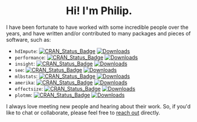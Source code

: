 <h1 align="center">Hi! I'm Philip.</h1>

<!--

<br/>

<p align="center">
  <a href="https://git.io/typing-svg"><img src="https://readme-typing-svg.herokuapp.com?font=Fira+Code&pause=1000&width=900&height=75&lines=Favorite+languages%3A+R%2C+Python%2C+Julia;Interests%3A+Data+Science%2C+Computational+Social+Science%2C+Machine+Learning;Reach+out+if+you'd+like+to+chat+or+collaborate!" alt="pdwaggoner" /></a>
</p>
<hr/>

-->

I have been fortunate to have worked with some incredible people over the years, and have written and/or contributed to many packages and pieces of software, such as: 

  - `hdImpute`: [![CRAN_Status_Badge](https://www.r-pkg.org/badges/version/hdImpute)](http://cran.r-project.org/package=hdImpute) [![Downloads](https://cranlogs.r-pkg.org/badges/grand-total/hdImpute)](https://cran.r-project.org/package=hdImpute)
  - `performance`: [![CRAN_Status_Badge](https://www.r-pkg.org/badges/version/performance)](http://cran.r-project.org/package=performance) [![Downloads](https://cranlogs.r-pkg.org/badges/grand-total/performance)](https://cran.r-project.org/package=performance)
  - `insight`: [![CRAN_Status_Badge](https://www.r-pkg.org/badges/version/insight)](http://cran.r-project.org/package=insight) [![Downloads](https://cranlogs.r-pkg.org/badges/grand-total/insight)](https://cran.r-project.org/package=insight)
  - `see`: [![CRAN_Status_Badge](https://www.r-pkg.org/badges/version/see)](http://cran.r-project.org/package=see) [![Downloads](https://cranlogs.r-pkg.org/badges/grand-total/see)](https://cran.r-project.org/package=see)
  - `mlbstats`: [![CRAN_Status_Badge](https://www.r-pkg.org/badges/version/mlbstats)](http://cran.r-project.org/package=mlbstats) [![Downloads](https://cranlogs.r-pkg.org/badges/grand-total/mlbstats)](https://cran.r-project.org/package=mlbstats)
  - `amerika`: [![CRAN_Status_Badge](https://www.r-pkg.org/badges/version/amerika)](http://cran.r-project.org/package=amerika) [![Downloads](https://cranlogs.r-pkg.org/badges/grand-total/amerika)](https://cran.r-project.org/package=amerika)
  - `effectsize`: [![CRAN_Status_Badge](https://www.r-pkg.org/badges/version/effectsize)](http://cran.r-project.org/package=effectsize) [![Downloads](https://cranlogs.r-pkg.org/badges/grand-total/effectsize)](https://cran.r-project.org/package=effectsize)
  - `plotmm`: [![CRAN_Status_Badge](https://www.r-pkg.org/badges/version/plotmm)](http://cran.r-project.org/package=plotmm) [![Downloads](https://cranlogs.r-pkg.org/badges/grand-total/plotmm)](https://cran.r-project.org/package=plotmm)

I always love meeting new people and hearing about their work. So, if you'd like to chat or collaborate, please feel free to [reach out](https://pdwaggoner.github.io/) directly.
